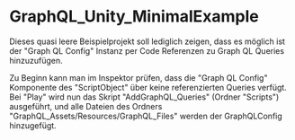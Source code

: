 # GraphQL_Unity_MinimalExample

Dieses quasi leere Beispielprojekt soll lediglich zeigen, dass es möglich ist der "Graph QL Config" Instanz per Code Referenzen zu Graph QL Queries hinzuzufügen.

Zu Beginn kann man im Inspektor prüfen, dass die "Graph QL Config" Komponente des "ScriptObject" über keine referenzierten Queries verfügt.
Bei "Play" wird nun das Skript "AddGraphQL_Queries" (Ordner "Scripts") ausgeführt, und alle Dateien des Ordners "GraphQL_Assets/Resources/GraphQL_Files" werden der GraphQLConfig hinzugefügt.
